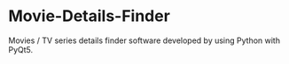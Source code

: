 # Movie-Details-Finder
Movies / TV series details finder software developed by using Python with PyQt5.

